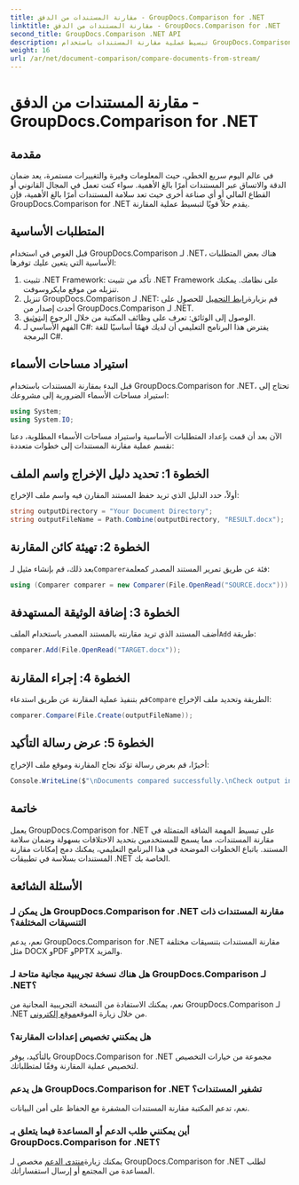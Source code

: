 ```yaml
---
title: مقارنة المستندات من الدفق - GroupDocs.Comparison for .NET
linktitle: مقارنة المستندات من الدفق - GroupDocs.Comparison for .NET
second_title: GroupDocs.Comparison .NET API
description: تبسيط عملية مقارنة المستندات باستخدام GroupDocs.Comparison لـ .NET. قارن المستندات بسهولة وتأكد من الدقة عبر الملفات.
weight: 16
url: /ar/net/document-comparison/compare-documents-from-stream/
---
```


# مقارنة المستندات من الدفق - GroupDocs.Comparison for .NET

## مقدمة
في عالم اليوم سريع الخطى، حيث المعلومات وفيرة والتغييرات مستمرة، يعد ضمان الدقة والاتساق عبر المستندات أمرًا بالغ الأهمية. سواء كنت تعمل في المجال القانوني أو القطاع المالي أو أي صناعة أخرى حيث تعد سلامة المستندات أمرًا بالغ الأهمية، فإن GroupDocs.Comparison for .NET يقدم حلاً قويًا لتبسيط عملية المقارنة.
## المتطلبات الأساسية
قبل الغوص في استخدام GroupDocs.Comparison لـ .NET، هناك بعض المتطلبات الأساسية التي يتعين عليك توفرها:
1. تثبيت .NET Framework: تأكد من تثبيت .NET Framework على نظامك. يمكنك تنزيله من موقع مايكروسوفت.
2.  تنزيل GroupDocs.Comparison لـ .NET: قم بزيارة[رابط التحميل](https://releases.groupdocs.com/comparison/net/) للحصول على أحدث إصدار من GroupDocs.Comparison لـ .NET.
3.  الوصول إلى الوثائق: تعرف على وظائف المكتبة من خلال الرجوع إلى[توثيق](https://tutorials.groupdocs.com/comparison/net/).
4. الفهم الأساسي لـ C#: يفترض هذا البرنامج التعليمي أن لديك فهمًا أساسيًا للغة البرمجة C#.

## استيراد مساحات الأسماء
قبل البدء بمقارنة المستندات باستخدام GroupDocs.Comparison for .NET، تحتاج إلى استيراد مساحات الأسماء الضرورية إلى مشروعك:
```csharp
using System;
using System.IO;
```
الآن بعد أن قمت بإعداد المتطلبات الأساسية واستيراد مساحات الأسماء المطلوبة، دعنا نقسم عملية مقارنة المستندات إلى خطوات متعددة:
## الخطوة 1: تحديد دليل الإخراج واسم الملف
أولاً، حدد الدليل الذي تريد حفظ المستند المقارن فيه واسم ملف الإخراج:
```csharp
string outputDirectory = "Your Document Directory";
string outputFileName = Path.Combine(outputDirectory, "RESULT.docx");
```
## الخطوة 2: تهيئة كائن المقارنة
 بعد ذلك، قم بإنشاء مثيل لـ`Comparer`فئة عن طريق تمرير المستند المصدر كمعلمة:
```csharp
using (Comparer comparer = new Comparer(File.OpenRead("SOURCE.docx")))
```
## الخطوة 3: إضافة الوثيقة المستهدفة
 أضف المستند الذي تريد مقارنته بالمستند المصدر باستخدام الملف`Add` طريقة:
```csharp
comparer.Add(File.OpenRead("TARGET.docx"));
```
## الخطوة 4: إجراء المقارنة
 قم بتنفيذ عملية المقارنة عن طريق استدعاء`Compare` الطريقة وتحديد ملف الإخراج:
```csharp
comparer.Compare(File.Create(outputFileName));
```
## الخطوة 5: عرض رسالة التأكيد
أخيرًا، قم بعرض رسالة تؤكد نجاح المقارنة وموقع ملف الإخراج:
```csharp
Console.WriteLine($"\nDocuments compared successfully.\nCheck output in {outputDirectory}.");
```

## خاتمة
يعمل GroupDocs.Comparison for .NET على تبسيط المهمة الشاقة المتمثلة في مقارنة المستندات، مما يسمح للمستخدمين بتحديد الاختلافات بسهولة وضمان سلامة المستند. باتباع الخطوات الموضحة في هذا البرنامج التعليمي، يمكنك دمج إمكانات مقارنة المستندات بسلاسة في تطبيقات .NET الخاصة بك.
## الأسئلة الشائعة
### هل يمكن لـ GroupDocs.Comparison for .NET مقارنة المستندات ذات التنسيقات المختلفة؟
نعم، يدعم GroupDocs.Comparison for .NET مقارنة المستندات بتنسيقات مختلفة مثل DOCX وPDF وPPTX والمزيد.
### هل هناك نسخة تجريبية مجانية متاحة لـ GroupDocs.Comparison لـ .NET؟
 نعم، يمكنك الاستفادة من النسخة التجريبية المجانية من GroupDocs.Comparison لـ .NET من خلال زيارة الموقع[موقع إلكتروني](https://releases.groupdocs.com/).
### هل يمكنني تخصيص إعدادات المقارنة؟
بالتأكيد، يوفر GroupDocs.Comparison for .NET مجموعة من خيارات التخصيص لتخصيص عملية المقارنة وفقًا لمتطلباتك.
### هل يدعم GroupDocs.Comparison for .NET تشفير المستندات؟
نعم، تدعم المكتبة مقارنة المستندات المشفرة مع الحفاظ على أمن البيانات.
### أين يمكنني طلب الدعم أو المساعدة فيما يتعلق بـ GroupDocs.Comparison for .NET؟
 يمكنك زيارة[منتدى الدعم](https://forum.groupdocs.com/c/comparison/12) مخصص لـ GroupDocs.Comparison for .NET لطلب المساعدة من المجتمع أو إرسال استفساراتك.
